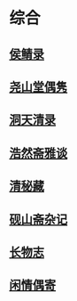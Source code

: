 # 综合

## [侯鲭录](艺术\综合\侯鲭录)

## [尧山堂偶隽](艺术\综合\尧山堂偶隽)

## [洞天清录](艺术\综合\洞天清录)

## [浩然斋雅谈](艺术\综合\浩然斋雅谈)

## [清秘藏](艺术\综合\清秘藏)

## [砚山斋杂记](艺术\综合\砚山斋杂记)

## [长物志](艺术\综合\长物志)

## [闲情偶寄](艺术\综合\闲情偶寄)

